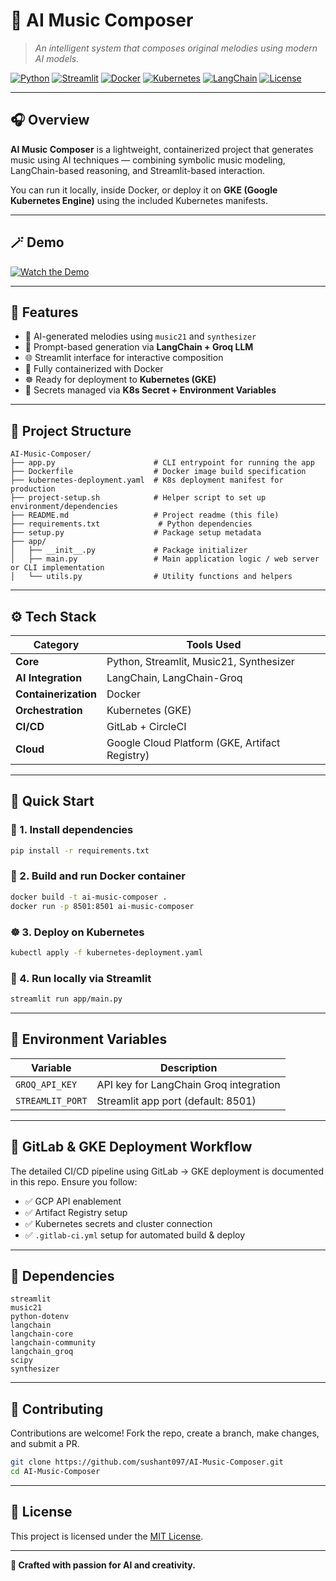 
# 🎵 AI Music Composer

> *An intelligent system that composes original melodies using modern AI models.*

[![Python](https://img.shields.io/badge/Python-3.10%2B-blue.svg)](https://www.python.org/)
[![Streamlit](https://img.shields.io/badge/Streamlit-App-red.svg)](https://streamlit.io/)
[![Docker](https://img.shields.io/badge/Docker-Ready-2496ED.svg)](https://www.docker.com/)
[![Kubernetes](https://img.shields.io/badge/Kubernetes-Deployment-326ce5.svg)](https://kubernetes.io/)
[![LangChain](https://img.shields.io/badge/LangChain-Integrated-green.svg)](https://python.langchain.com/)
[![License](https://img.shields.io/badge/License-MIT-yellow.svg)](LICENSE)

---

## 🎧 Overview

**AI Music Composer** is a lightweight, containerized project that generates music using AI techniques — combining symbolic music modeling, LangChain-based reasoning, and Streamlit-based interaction.

You can run it locally, inside Docker, or deploy it on **GKE (Google Kubernetes Engine)** using the included Kubernetes manifests.

---

## 🪄 Demo

[![Watch the Demo](https://img.youtube.com/vi/7dm5tY_BaVU/hqdefault.jpg)](https://youtube.com/shorts/7dm5tY_BaVU)


---

## 🧠 Features

* 🎼 AI-generated melodies using `music21` and `synthesizer`
* 💬 Prompt-based generation via **LangChain + Groq LLM**
* 🌐 Streamlit interface for interactive composition
* 🐳 Fully containerized with Docker
* ☸️ Ready for deployment to **Kubernetes (GKE)**
* 🔐 Secrets managed via **K8s Secret + Environment Variables**

---

## 📂 Project Structure

```
AI-Music-Composer/
├── app.py                      # CLI entrypoint for running the app
├── Dockerfile                  # Docker image build specification
├── kubernetes-deployment.yaml  # K8s deployment manifest for production
├── project-setup.sh            # Helper script to set up environment/dependencies
├── README.md                   # Project readme (this file)
├── requirements.txt             # Python dependencies
├── setup.py                    # Package setup metadata
├── app/
│   ├── __init__.py             # Package initializer
│   ├── main.py                 # Main application logic / web server or CLI implementation
│   └── utils.py                # Utility functions and helpers
```

---

## ⚙️ Tech Stack

| Category             | Tools Used                                     |
| -------------------- | ---------------------------------------------- |
| **Core**             | Python, Streamlit, Music21, Synthesizer        |
| **AI Integration**   | LangChain, LangChain-Groq                      |
| **Containerization** | Docker                                         |
| **Orchestration**    | Kubernetes (GKE)                               |
| **CI/CD**            | GitLab + CircleCI                              |
| **Cloud**            | Google Cloud Platform (GKE, Artifact Registry) |

---

## 🚀 Quick Start

### 🧩 1. Install dependencies

```bash
pip install -r requirements.txt
```

### 🐳 2. Build and run Docker container

```bash
docker build -t ai-music-composer .
docker run -p 8501:8501 ai-music-composer
```

### ☸️ 3. Deploy on Kubernetes

```bash
kubectl apply -f kubernetes-deployment.yaml
```

### 🧪 4. Run locally via Streamlit

```bash
streamlit run app/main.py
```

---

## 🔐 Environment Variables

| Variable         | Description                            |
| ---------------- | -------------------------------------- |
| `GROQ_API_KEY`   | API key for LangChain Groq integration |
| `STREAMLIT_PORT` | Streamlit app port (default: 8501)     |

---

## 🧭 GitLab & GKE Deployment Workflow

The detailed CI/CD pipeline using GitLab → GKE deployment is documented in this repo.
Ensure you follow:

* ✅ GCP API enablement
* ✅ Artifact Registry setup
* ✅ Kubernetes secrets and cluster connection
* ✅ `.gitlab-ci.yml` setup for automated build & deploy

---

## 🧰 Dependencies

```
streamlit
music21
python-dotenv
langchain
langchain-core
langchain-community
langchain_groq
scipy
synthesizer
```

---

## 🤝 Contributing

Contributions are welcome!
Fork the repo, create a branch, make changes, and submit a PR.

```bash
git clone https://github.com/sushant097/AI-Music-Composer.git
cd AI-Music-Composer
```

---

## 📜 License

This project is licensed under the [MIT License](LICENSE).

---

**🎵 Crafted with passion for AI and creativity.**